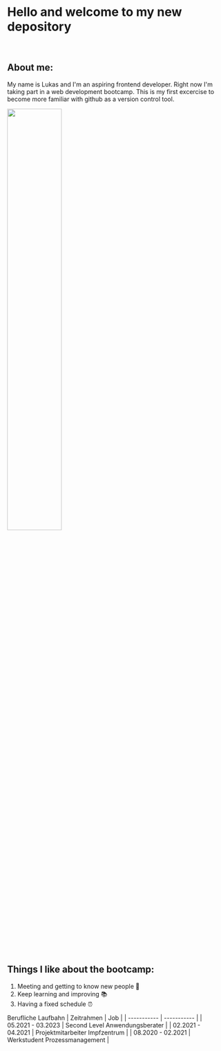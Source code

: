 # Hello and welcome to my new depository
<br />

## About me:
My name is Lukas and I'm an aspiring frontend developer. Right now I'm taking part in a web development bootcamp. This is my first excercise to become more familiar with github as a version control tool.



<img src= "https://user-images.githubusercontent.com/130902818/232498646-2cd797ac-6683-4020-b482-762271fe2c04.jpeg" width=50%>

## Things I like about the bootcamp:
1. Meeting and getting to know new people 👫
2. Keep learning and improving 📚
3. Having a fixed schedule ⏰


Berufliche Laufbahn
| Zeitrahmen | Job |
| ----------- | ----------- |
| 05.2021 - 03.2023 | Second Level Anwendungsberater |
| 02.2021 - 04.2021 | Projektmitarbeiter Impfzentrum |
| 08.2020 - 02.2021 | Werkstudent Prozessmanagement |

